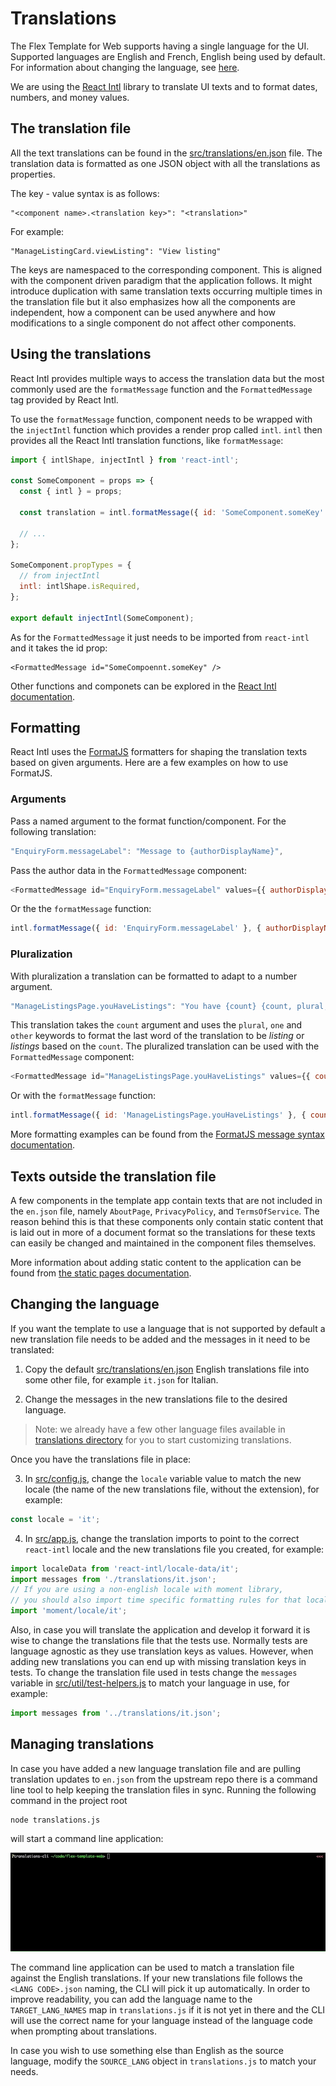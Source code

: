 # Translations

The Flex Template for Web supports having a single language for the UI. Supported languages are
English and French, English being used by default. For information about changing the language, see
[here](#changing-the-language).

We are using the [React Intl](https://github.com/yahoo/react-intl) library to translate UI texts and
to format dates, numbers, and money values.

## The translation file

All the text translations can be found in the
[src/translations/en.json](../src/translations/en.json) file. The translation data is formatted as
one JSON object with all the translations as properties.

The key - value syntax is as follows:

```
"<component name>.<translation key>": "<translation>"
```

For example:

```
"ManageListingCard.viewListing": "View listing"
```

The keys are namespaced to the corresponding component. This is aligned with the component driven
paradigm that the application follows. It might introduce duplication with same translation texts
occurring multiple times in the translation file but it also emphasizes how all the components are
independent, how a component can be used anywhere and how modifications to a single component do not
affect other components.

## Using the translations

React Intl provides multiple ways to access the translation data but the most commonly used are the
`formatMessage` function and the `FormattedMessage` tag provided by React Intl.

To use the `formatMessage` function, component needs to be wrapped with the `injectIntl` function
which provides a render prop called `intl`. `intl` then provides all the React Intl translation
functions, like `formatMessage`:

```js
import { intlShape, injectIntl } from 'react-intl';

const SomeComponent = props => {
  const { intl } = props;

  const translation = intl.formatMessage({ id: 'SomeComponent.someKey' });

  // ...
};

SomeComponent.propTypes = {
  // from injectIntl
  intl: intlShape.isRequired,
};

export default injectIntl(SomeComponent);
```

As for the `FormattedMessage` it just needs to be imported from `react-intl` and it takes the id
prop:

```
<FormattedMessage id="SomeCompoennt.someKey" />
```

Other functions and componets can be explored in the
[React Intl documentation](https://github.com/yahoo/react-intl/wiki).

## Formatting

React Intl uses the [FormatJS](https://formatjs.io/) formatters for shaping the translation texts
based on given arguments. Here are a few examples on how to use FormatJS.

### Arguments

Pass a named argument to the format function/component. For the following translation:

```js
"EnquiryForm.messageLabel": "Message to {authorDisplayName}",
```

Pass the author data in the `FormattedMessage` component:

```js
<FormattedMessage id="EnquiryForm.messageLabel" values={{ authorDisplayName: 'Jane D' }} />
```

Or the the `formatMessage` function:

```js
intl.formatMessage({ id: 'EnquiryForm.messageLabel' }, { authorDisplayName: 'Jane D' });
```

### Pluralization

With pluralization a translation can be formatted to adapt to a number argument.

```js
"ManageListingsPage.youHaveListings": "You have {count} {count, plural, one {listing} other {listings}}",
```

This translation takes the `count` argument and uses the `plural`, `one` and `other` keywords to
format the last word of the translation to be _listing_ or _listings_ based on the `count`. The
pluralized translation can be used with the `FormattedMessage` component:

```js
<FormattedMessage id="ManageListingsPage.youHaveListings" values={{ count: 3 }} />
```

Or with the `formatMessage` function:

```js
intl.formatMessage({ id: 'ManageListingsPage.youHaveListings' }, { count: 1 });
```

More formatting examples can be found from the
[FormatJS message syntax documentation](https://formatjs.io/guides/message-syntax/).

## Texts outside the translation file

A few components in the template app contain texts that are not included in the `en.json` file,
namely `AboutPage`, `PrivacyPolicy`, and `TermsOfService`. The reason behind this is that these
components only contain static content that is laid out in more of a document format so the
translations for these texts can easily be changed and maintained in the component files themselves.

More information about adding static content to the application can be found from
[the static pages documentation](./static-pages.md).

## Changing the language

If you want the template to use a language that is not supported by default a new translation file
needs to be added and the messages in it need to be translated:

1. Copy the default [src/translations/en.json](../src/translations/en.json) English translations
   file into some other file, for example `it.json` for Italian.

2. Change the messages in the new translations file to the desired language.

> Note: we already have a few other language files available in
> [translations directory](src/translations/) for you to start customizing translations.

Once you have the translations file in place:

3. In [src/config.js](../src/config.js), change the `locale` variable value to match the new locale
   (the name of the new translations file, without the extension), for example:

```js
const locale = 'it';
```

4. In [src/app.js](../src/app.js), change the translation imports to point to the correct
   `react-intl` locale and the new translations file you created, for example:

```js
import localeData from 'react-intl/locale-data/it';
import messages from './translations/it.json';
// If you are using a non-english locale with moment library,
// you should also import time specific formatting rules for that locale
import 'moment/locale/it';
```

Also, in case you will translate the application and develop it forward it is wise to change the
translations file that the tests use. Normally tests are language agnostic as they use translation
keys as values. However, when adding new translations you can end up with missing translation keys
in tests. To change the translation file used in tests change the `messages` variable in
[src/util/test-helpers.js](../src/util/test-helpers.js) to match your language in use, for example:

```js
import messages from '../translations/it.json';
```

## Managing translations

In case you have added a new language translation file and are pulling translation updates to
`en.json` from the upstream repo there is a command line tool to help keeping the translation files
in sync. Running the following command in the project root

```
node translations.js
```

will start a command line application:

![Translations CLI](./assets/translations/translations_cli.gif)

The command line application can be used to match a translation file against the English
translations. If your new translations file follows the `<LANG CODE>.json` naming, the CLI will pick
it up automatically. In order to improve readability, you can add the language name to the
`TARGET_LANG_NAMES` map in `translations.js` if it is not yet in there and the CLI will use the
correct name for your language instead of the language code when prompting about translations.

In case you wish to use something else than English as the source language, modify the `SOURCE_LANG`
object in `translations.js` to match your needs.
